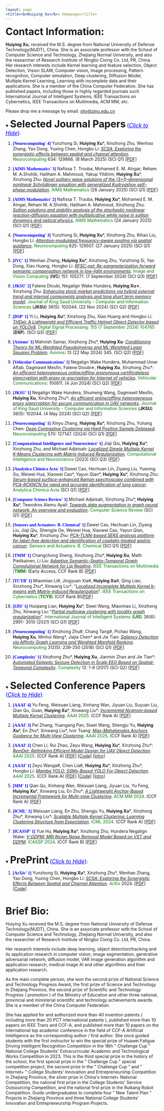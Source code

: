 ```yaml
---
layout: page
<title><b>Huiying Xu</b>: Homepage</title>
---
```


<font size="6"><b>Contact Information:</b></font>


<b>Huiying Xu</b>, received the M.S. degree from National University of Defense Technology(NUDT), China. She is an associate professor with the School of Computer Science and Technology, Zhejiang Normal University, and also the researcher of Research Institute of Ningbo Cixing Co. Ltd, PR, China. Her research interests include Kernel learning and feature selection, Object Detection, Vision SLAM, Computer vision, Image processing, Pattern recognition, Computer simulation, Deep clustering, Diffusion Model, Multiple Kernel Learning, Learning with incomplete data and their applications. She is a member of the China Computer Federation. She has published papers, including those in highly regarded journals such International Journal of Intelligent Systems, IEEE Transactions on Cybernetics, IEEE Transactions on Multimedia, ACM MM, etc.

Please drop me a message by email: <u>xhy@zjnu.edu.cn</u>


<details open>
  <summary><font size="6"><b>Selected Journal Papers</b></font> <font size="4" color="blue">(<i><u>Click to Hide</u></i>)</font>:</summary>
  <p>
  <ol>

<p style="margin-top: 8px;"><li><font face="verdana" color="blue"><b>[Neurocomputing' 4]</b></font> Yunzhong Si, <b>Huiying Xu</b>*, Xinzhong Zhu, Wenhao Zhang, Yao Dong, Yuxing Chen, Hongbo Li: <i><u>SCSA: Exploring the synergistic effects between spatial and channel attention</u></i>. <font color="green">Neurocomputing</font> 634: 129866. (8 March 2025) (SCI Q1) <a href = "https://xinzhongzhu.github.io/document/1-s2.0-S0925231225005387-main.pdf">[PDF]</a></li></p>

<p style="margin-top: 8px;"><li><font face="verdana" color="blue"><b>[AIMS Mathematics' 3]</b></font> Nafissa T. Trouba, Mohamed E. M. Alngar, Reham M. A.Shohib, Haitham A. Mahmoud, Yakup Yildirim, <b>Huiying Xu</b>*, Xinzhong Zhu: <i><u>Novel solitary wave solutions of the (3+1)–dimensional nonlinear Schrödinger equation with generalized Kudryashov self–phase modulation</u></i>. <font color="green">AIMS Mathematics</font>  (28 January 2025) (SCI Q1) <a href = "https://xinzhongzhu.github.io/document/10.3934_math.2025202.pdf">[PDF]</a></li></p>  

 <p style="margin-top: 8px;"><li><font face="verdana" color="blue"><b>[AIMS Mathematics' 2]</b></font> Nafissa T. Trouba, <b>Huiying Xu</b>*, Mohamed E. M. Alngar, Reham M. A.Shohib, Haitham A. Mahmoud, Xinzhong Zhu: <i><u>Soliton solutions and stability analysis of the stochastic nonlinear reaction-diffusion equation with multiplicative white noise in soliton dynamics and optical physics</u></i>. <font color="green">AIMS Mathematics</font>  (24 January 2025) (SCI Q1) <a href = "https://xinzhongzhu.github.io/document/10.3934_math.2025086.pdf">[PDF]</a></li></p>  


 <p style="margin-top: 8px;"><li><font face="verdana" color="blue"><b>[Neurocomputing' 3]</b></font> Yunzhong Si, <b>Huiying Xu</b>*, Xinzhong Zhu, Rihao Liu, Hongbo Li: <i><u>Attention-modulated frequency-aware pooling via spatial guidance</u></i>. <font color="green">Neurocomputing</font> 625: 129507. (27 January 2025) (SCI Q1) <a href = "https://xinzhongzhu.github.io/document/Attention-modulated frequency-aware pooling via spatial guidance.pdf">[PDF]</a></li></p>


<p style="margin-top: 8px;"><li><font face="verdana" color="blue"><b>[IVC' 1]</b></font> Wenhao Zhang, <b>Huiying Xu</b>*, Xinzhong Zhu, Yunzhong Si, Yao Dong, Xiao Huang, Hongbo Li: <i><u>RFSC-net: Re-parameterization forward semantic compensation network in low-light environments</u></i>. <font color="green">Image and Vision Computing</font> (<b>IVC</b>) 151: 105271. (7 September 2024) (SCI Q3) <a href = "https://xinzhongzhu.github.io/document/RFSC-net Re-parameterization forward semantic compensation network in low-light environments.pdf">[PDF]</a></li></p>


 <p style="margin-top: 8px;"><li><font face="verdana" color="blue"><b>[JKSU' 2]</b></font> Fatene Dioubi, Negalign Wake Hundera, <b>Huiying Xu</b>∗, Xinzhong Zhu: <i><u>Enhancing stock market predictions via hybrid external trend and internal components analysis and long short term memory model</u></i>. <font color="green">Journal of King Saud University - Computer and Information Sciences</font> (<b>JKSU</b>) 36(5): 102044.  (22 Nov 2024) (SCI Q2) <a href = "https://xinzhongzhu.github.io/document/1-s2.0-S1319157824003410-main.pdf">[PDF]</a></li></p>


 <p style="margin-top: 8px;"><li><font face="verdana" color="blue"><b>[DSP' 1]</b></font> Yi Li, <b>Huiying Xu</b>*, Xinzhong Zhu, Xiao Huang and Hongbo Li: <i><u>THDet: A Lightweight and Efficient Traffic Helmet Object Detector based on YOLOv8</u></i>. <font color="green">Digital Signal Processing: 155 (7 September 2024) 104765</font> (<b>DSP</b>). (SCI Q3) <a href = "https://huiyingxu-zj.github.io/document/2024_9_15.pdf">[PDF]</a></li></p>

 <p style="margin-top: 8px;"><li><font face="verdana" color="blue"><b>[Axioms' 1]</b></font> Mahvish Samar, Xinzhong Zhu*, <b>Huiying Xu</b>: <i><u>Conditioning Theory for ML-Weighted Pseudoinverse and ML-Weighted Least Squares Problem</u></i>. <font color="green">Axioms</font>: 13 (22 May 2024) 345. (SCI Q2) <a href = "https://huiyingxu-zj.github.io/document/5-Conditioning%20Theory%20for%20ML-Weighted.pdf">[PDF]</a></li></p>



  <p style="margin-top: 8px;"><li><font face="verdana" color="blue"><b>[Vehicular Communications' 1]</b></font> Negalign Wake Hundera, Muhammad Umar Aftab, Dagmawit Mesfin, Fatene Dioubi∗, <b>Huiying Xu</b>, Xinzhong Zhu*: <i><u>An efficient heterogeneous online/offline anonymous certificateless signcryption with proxy re-encryption for Internet of vehicles</u></i>. <font color="green">Vehicular Communications</font>: 100811.  (4 Jun 2024)  (SCI Q2) <a href = "https://huiyingxu-zj.github.io/document/1-s2.0-S221420962400086X-main.pdf">[PDF]</a></li></p>

 <p style="margin-top: 8px;"><li><font face="verdana" color="blue"><b>[JKSU' 1]</b></font> Negalign Wake Hundera, Shumeng Wang, Dagmawit Mesfin, <b>Huiying Xu</b>, Xinzhong Zhu*: <i><u>An efficient online/offline heterogeneous proxy signcryption for secure communication in UAV networks</u></i>. <font color="green">Journal of King Saud University - Computer and Information Sciences</font> (<b>JKSU</b>) 36(5): 102044. (4 May 2024)  (SCI Q2) <a href = "https://huiyingxu-zj.github.io/document/1-s2.0-S1319157824001332-main.pdf">[PDF]</a></li></p>


 <p style="margin-top: 8px;"><li><font face="verdana" color="blue"><b>[Neurocomputing' 1]</b></font> Xinyu Zhang, <b>Huiying Xu</b>*, Xinzhong Zhu, Yuhang Chen: <i><u>Deep Contrastive Clustering via Hard Positive Sample Debiased</u></i>. <font color="green">Neurocomputing</font> 570: 127147. (2024) (SCI Q1) <a href = "https://huiyingxu-zj.github.io/document/%5BNeuroComputing%5D%20Deep%20Contrastive%20Clustering%20via%20Hard%20positive%20sample%20Debiased.pdf">[PDF]</a></li></p>




 <p style="margin-top: 8px;"><li><font face="verdana" color="blue"><b>[Computational Intelligence and Neuroscience' 1]</b></font> Jiaji Qiu, <b>Huiying Xu</b>*, Xinzhong Zhu, and Michael Adjeisah: <i><u>Localized Simple Multiple Kernel K-Means Clustering with Matrix-Induced Regularization</u></i>. <font color="green">Computational Intelligence and Neuroscience</font> (2023) (SCI Q3) <a href = "https://huiyingxu-zj.github.io/document/%5BComputational%20Intelligence%20and%20Neuroscience%5D%20Localized%20Simple%20Multiple%20Kernel%20K-Means%20Clustering%20with%20Matrix-Induced%20Regularization.pdf">[PDF]</a></li></p>
  

  
   <p style="margin-top: 8px;"><li><font face="verdana" color="blue"><b>[Analytica Chimica Acta' 1]</b></font> Dawei Cao, Hechuan Lin, Ziyang Liu, Yuexing Gu, Weiwei Hua, Xiaowei Cao*, Yayun Qian*, <b>Huiying Xu</b>*, Xinzhong Zhu: <i><u>Serum-based surface-enhanced Raman spectroscopy combined with PCA-RCKNCN for rapid and accurate identification of lung cancer</u></i>. <font color="green">Analytica Chimica Acta</font> (SCI Q1)  <a href = "https://huiyingxu-zj.github.io/document/2023_5_3.pdf">[PDF]</a> </li></p> 
  
 <p style="margin-top: 8px;"><li><font face="verdana" color="blue"><b>[Computer Science Review' 1]</b></font> Michael Adjeisah, Xinzhong Zhu*, <b>Huiying Xu</b>*, Tewodros Alemu Ayall: <i><u>Towards data augmentation in graph neural network: An overview and evaluation</u></i>. <font color="green">Computer Science Review</font> (SCI Q1)  <a href = "https://huiyingxu-zj.github.io/document/2023_5_4.pdf">[PDF]</a> </li></p>

  
<p style="margin-top: 8px;"><li><font face="verdana" color="blue"><b>[Sensors and Actuators: B. Chemical' 1]</b></font> Dawei Cao, Hechuan Lin, Ziyang Liu, Jiaji Qiu, Shengjie Ge, Weiwei Hua, Xiaowei Cao, Yayun Qian, <b>Huiying Xu</b>*, Xinzhong Zhu: <i><u>PCA-TLNN-based SERS analysis platform for label-free detection and identification of cisplatin-treated gastric cancer</u></i>. <font color="green">Sensors and Actuators: B. Chemical</font> (SCI Q1)  <a href = "https://huiyingxu-zj.github.io/document/2023_5_5.pdf">[PDF]</a> </li></p>  

  
<p style="margin-top: 8px;"><li><font face="verdana" color="blue"><b>[TMM' 1]</b></font> Changchong Sheng, Xinzhong Zhu*, <b>Huiying Xu</b>, Matti Pietikainen, Li Liu: <i><u>Adaptive Semantic-Spatio-Temporal Graph Convolutional Network for Lip Reading</u></i>. <font color="green">IEEE Transactions on Multimedia (<b>TMM</b>)</font> (Early Access, CCF Rank B) <a href = "https://huiyingxu-zj.github.io/document/Adaptive_Semantic-Spatio-Temporal_Graph_Convolutional_Network_for_Lip_Reading.pdf">[PDF]</a></li></p>  

  
<p style="margin-top: 8px;"><li><font face="verdana" color="blue"><b>[TCYB' 1]</b></font> Miaomiao Li#, Jingyuan Xia#, <b>Huiying Xu</b>#, Qing Liao, Xinzhong Zhu*, Xinwang Liu*: "<i><u>Localized Incomplete Multiple Kernel k-means with Matrix-induced Regularization</u></i>". <font color="green"> IEEE Transactions on Cybernetics (<b>TCYB</b>)</font> (CCF Rank B)<a href = "https://xinwangliu.github.io/document/TCYB1.pdf">[PDF]</a></li></p>

<p style="margin-top: 8px;"><li><font face="verdana" color="blue"><b>[IJIS' 1]</b></font> Huiqiang Lian, <b>Huiying Xu</b>*, Siwei Wang, Miaomiao Li, Xinzhong Zhu, Xinwang Liu: "<i><u>Partial multiview clustering with locality graph regularization</u></i>". <font color="green">International Journal of Intelligent Systems (<b>IJIS</b>)</font> 36(6): 2991- 3010 (2021) (SCI Q1) <a href = "https://huiyingxu-zj.github.io/document/Int%20J%20of%20Intelligent%20Sys%20-%202021%20-%20Huiying%20Xu%20-%20Partial%20multiview%20clustering%20with%20locality%20graph%20regularization.pdf">[PDF]</a></li></p>
  


  
 <p style="margin-top: 8px;"><li><font face="verdana" color="blue"><b>[Neurocomputing' 1]</b></font> Xinzhong Zhu#, Chang Tang#, Pichao Wang, <b>Huiying Xu</b>, Minhui Wang*, Jiajia Chen* and Jie Tian: <i><u>Saliency Detection via Affinity Graph Learning and Weighted Manifold Ranking</u></i>. <font color="green">Neurocomputing</font> 312(5): 239-250 (2018) (SCI Q1) <a href = "https://huiyingxu-zj.github.io/document/Neurocomputing%EF%BC%9ASaliency%20Detection%20via%20Affinity%20Graph%20Learning%20and%20Weighted%20Manifold%20Ranking.pdf">[PDF]</a></li></p>
  
  
 <p style="margin-top: 8px;"><li><font face="verdana" color="blue"><b>[Complexity' 1]</b></font> Xinzhong Zhu*, <b>Huiying Xu</b>, Jianmin Zhao and Jie Tian*: <i><u>Automated Epileptic Seizure Detection in Scalp EEG Based on Spatial-Temporal Complexity</u></i>. <font color="green">Complexity</font> 12: 1-9 (2017) (SCI Q2) <a href = "https://huiyingxu-zj.github.io/document/Complexity%EF%BC%9AAutomated%20Epileptic%20Seizure%20Detection%20in%20Scalp%20EEG%20Based%20on%20Spatial-Temporal%20Complexity.pdf">[PDF]</a></li></p>




</ol>

  </p>
</details>

<br />

<details open>
  <summary><font size="6"><b>Selected Conference Papers</b></font> <font size="4" color="blue">(<i><u>Click to Hide</u></i>)</font>:</summary>
  <p>
    <ol>

<p style="margin-top: 8px;"><li><font face="verdana" color="blue"><b>[AAAI' 4]</b></font> Yu Feng, Weixuan Liang, Xinhang Wan, Jiyuan Liu, Suyuan Liu, Qian Qu, Guan, <b>Huiying Xu</b>*, Xinwang Liu*: <i><u>Incremental Nystrom-based Multiple Kernel Clustering</u></i>. <font color="green">AAAI 2025</font>. (CCF Rank A) <a href = "https://xinzhongzhu.github.io/document/Incremental.pdf">[PDF]</a> </li></p>

<p style="margin-top: 8px;"><li><font face="verdana" color="blue"><b>[AAAI' 3]</b></font> Pei Zhang, Yuangang Pan, Siwei Wang, Shengju Yu, <b>Huiying Xu</b>*, En Zhu*, Xinwang Liu*, Ivor Tsang: <i><u>Max-Mahalanobis Anchors Guidance for Multi-View Clustering</u></i>. <font color="green">AAAI 2025</font>. (CCF Rank A) <a href = "https://xinzhongzhu.github.io/document/MultiView Clustering.pdf">[PDF]</a> </li></p>

<p style="margin-top: 8px;"><li><font face="verdana" color="blue"><b>[AAAI' 2]</b></font> Chen Li, Rui Zhao, Zeyu Wang, <b>Huiying Xu</b>*, Xinzhong Zhu*: <i><u>RemDet: Rethinking Efficient Model Design for UAV Object Detection</u></i>. <font color="green">AAAI 2025</font>. (CCF Rank A) <a href = "https://xinzhongzhu.github.io/document/RemDet_AAAI_final.pdf">[PDF]</a> <a href = "https://github.com/HZAI-ZJNU/RemDet">[Code]</a> <a href = "https://hub.baai.ac.cn/paper/cedfd291-c1cb-4e13-9d87-844382c5a09d#introduction">[Intro]</a></li></p>

<p style="margin-top: 8px;"><li><font face="verdana" color="blue"><b>[AAAI' 1]</b></font> Zeyu Wanga#, Chen Lia#, <b><b>Huiying Xu</b></b>*, Xinzhong Zhu*, Hongbo Li: <i><u>Mamba YOLO: SSMs-Based YOLO For Object Detection</u></i>. <font color="green">AAAI 2025</font>. (CCF Rank A) <a href = "https://arxiv.org/pdf/2406.05835">[PDF]</a> <a href = "https://github.com/HZAI-zj/Mamba-YOLO">[Code]</a> <a href = "https://mp.weixin.qq.com/s/akYY5sKYU6FAgN4nTcYB1w">[Intro]</a></li></p>

<p style="margin-top: 8px;"><li><font face="verdana" color="blue"><b>[MM' 1]</b></font> Qian Qu, Xinhang Wan, Weixuan Liang, Jiyuan Liu, Yu Feng, <b>Huiying Xu</b>*, Xinwang Liu, En Zhu*: <i><u>A Lightweight Anchor-Based Incremental Framework for Multi-view Clustering</u></i>. <font color="green">ACM MM 2024</font>. (CCF Rank A) <a href = "https://huiyingxu-zj.github.io/document/ftp0574-qu-noAV.pdf">[PDF]</a>  </li></p>

<p style="margin-top: 8px;"><li><font face="verdana" color="blue"><b>[ICML' 1]</b></font> Weixuan Liang, En Zhu, Shengju Yu, <b>Huiying Xu</b>*, Xinzhong Zhu*, Xinwang Liu*: <i><u>Scalable Multiple Kernel Clustering: Learning Clustering Structure from Expectation</u></i>. <font color="green">ICML 2024</font>. (CCF Rank A) <a href = "https://huiyingxu-zj.github.io/document/813_scalable_multiple_kernel_clust.pdf">[PDF]</a>  </li></p>

<p style="margin-top: 8px;"><li><font face="verdana" color="blue"><b>[ICASSP' 1]</b></font> Yue Hu, <b>Huiying Xu</b>*, Xinzhong Zhu, Hundera Negalign Wake: <i><u>V-DDPM: MRI Rician Noise Removal Model Based on VST and DDPM</u></i>. <font color="green">ICASSP 2024</font>. (CCF Rank B) <a href = "https://huiyingxu-zj.github.io/document/V-DDPM_MRI_Rician_Noise_Removal_Model_Based_on_VST_and_DDPM.pdf">[PDF]</a>  </li></p>
  


</ol>
  </p>
</details>


<br />

<details open>
  <summary><font size="6"><b>PrePrint</b></font> <font size="4" color="blue">(<i><u>Click to Hide</u></i>)</font>:</summary>
  <p>
    <ol>
<p style="margin-top: 8px;"><li><font face="verdana" color="blue"><b>[ArXiv' 1]</b></font> Yunzhong Si, <b><b>Huiying Xu</b></b>*, Xinzhong Zhu*, Wenhao Zhang, Yao Dong, Yuxing Chen, Hongbo Li: <i><u>SCSA: Exploring the Synergistic Effects Between Spatial and Channel Attention</u></i>. <font color="green">ArXiv</font> 2024. <a href = "https://arxiv.org/pdf/2407.05128v1">[PDF]</a> <a href = "https://github.com/HZAI-zj/SCSA">[Code]</a></li></p>



</ol>
  </p>
</details>


<br />


<font size="6"><b>Brief Bio:</b></font>

Huiying Xu received the M.S. degree from National University of Defense Technology(NUDT), China. She is an associate professor with the School of Computer Science and Technology, Zhejiang Normal University, and also the researcher of Research Institute of Ningbo Cixing Co. Ltd, PR, China. 

Her research interests include deep learning, object detection/tracking and its application research in computer vision, image segmentation, generative adversarial network, diffusion model, VAR image generation algorithm and application research, medical image AI and other algorithms and their application research. 

As the main complete person, she won the second prize of National Science and Technology Progress Award, the first prize of Science and Technology in Zhejiang Province, the second prize of Scientific and Technology Progress ( promotion ) of the Ministry of Education and other three national, provincial and ministerial scientific and technology achievements awards. She is a member of the China Computer Federation.

She has applied for and authorized more than 40 invention patents ( including more than 20 PCT international patents ), published more than 10 papers on IEEE Trans and CCF-A, and published more than 10 papers on the international top academic conference in the field of CCF-A Artificial Intelligence as the corresponding author / first author. She once guided students with the first instructor to win the special prize of Huawei Fatigue Driving Intelligent Recognition Competition in the 18th " Challenge Cup " National College Students' Extracurricular Academic and Technological Works Competition in 2023. This is the third special prize in the history of the school, the first special prize in the " Challenge Cup " special competition project, the second prize in the " Challenge Cup " and " Internet+ " College Students' Innovation and Entrepreneurship Competition in Zhejiang Province, the silver prize in China's Internet+ National Competition, the national first prize in the College Students' Service Outsourcing Competition, and the national first prize in the Ruikang Robot Competition. Guide undergraduates to complete four " New Talent Plan " Projects in Zhejiang Province and three National College Students' Innovation and Entrepreneurship Program Projects.



